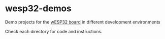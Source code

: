 # wesp32-demos
Demo projects for the [wESP32 board](https://wesp32.com/) in different development environments

Check each directory for code and instructions.
